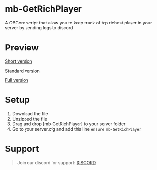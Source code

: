 # mb-GetRichPlayer
A QBCore script that allow you to keep track of top richest player in your server by sending logs to discord

# Preview

[Short version](https://media.discordapp.net/attachments/1026901903503798342/1045514652987174962/image.png)

[Standard version](https://media.discordapp.net/attachments/1026901903503798342/1045514653553410088/image.png)

[Full version](https://media.discordapp.net/attachments/1026901903503798342/1045514653997998201/image.png)

# Setup
1. Download the file
2. Unzipped the file
3. Drag and drop [mb-GetRichPlayer] to your server folder
4. Go to your server.cfg and add this line
`ensure mb-GetRichPlayer`

# Support
> Join our discord for support: [DISCORD](https://discord.gg/MkXfmb2M2V)